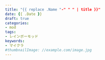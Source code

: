 ```yaml
---
title: "{{ replace .Name "-" " " | title }}"
date: {{ .Date }}
draft: true
categories:
- mod
tags:
- レインボーモッド
keywords:
- マイクラ
#thumbnailImage: //example.com/image.jpg
---
```



